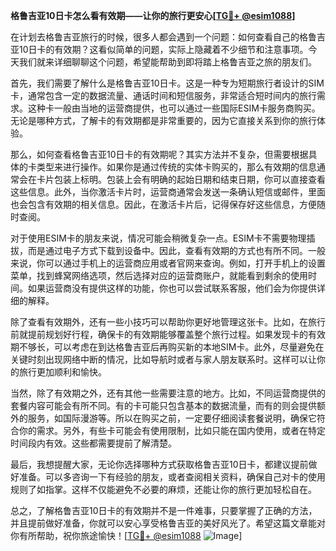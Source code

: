 **格鲁吉亚10日卡怎么看有效期——让你的旅行更安心[[TG💪+ @esim1088](https://t.me/s/esim1088)]**

在计划去格鲁吉亚旅行的时候，很多人都会遇到一个问题：如何查看自己的格鲁吉亚10日卡的有效期？这看似简单的问题，实际上隐藏着不少细节和注意事项。今天我们就来详细聊聊这个问题，希望能帮助到即将踏上格鲁吉亚之旅的朋友们。

首先，我们需要了解什么是格鲁吉亚10日卡。这是一种专为短期旅行者设计的SIM卡，通常包含一定的数据流量、通话时间和短信服务，非常适合短时间内的旅行需求。这种卡一般由当地的运营商提供，也可以通过一些国际ESIM卡服务商购买。无论是哪种方式，了解卡的有效期都是非常重要的，因为它直接关系到你的旅行体验。

那么，如何查看格鲁吉亚10日卡的有效期呢？其实方法并不复杂，但需要根据具体的卡类型来进行操作。如果你是通过传统的实体卡购买的，那么有效期的信息通常会在卡片包装上标明。包装上会有明确的起始日期和结束日期，你可以直接查看这些信息。此外，当你激活卡片时，运营商通常会发送一条确认短信或邮件，里面也会包含有效期的相关信息。因此，在激活卡片后，记得保存好这些信息，方便随时查阅。

对于使用ESIM卡的朋友来说，情况可能会稍微复杂一点。ESIM卡不需要物理插拔，而是通过电子方式下载到设备中。因此，查看有效期的方式也有所不同。一般来说，你可以通过手机上的运营商应用或者官网来查询。例如，打开手机上的设置菜单，找到蜂窝网络选项，然后选择对应的运营商账户，就能看到剩余的使用时间。如果运营商没有提供这样的功能，你也可以尝试联系客服，他们会为你提供详细的解释。

除了查看有效期外，还有一些小技巧可以帮助你更好地管理这张卡。比如，在旅行前就提前规划好行程，确保卡的有效期能够覆盖整个旅行过程。如果发现卡的有效期不够长，可以考虑在到达格鲁吉亚后再购买新的本地SIM卡。此外，尽量避免在关键时刻出现网络中断的情况，比如导航时或者与家人朋友联系时。这样可以让你的旅行更加顺利和愉快。

当然，除了有效期之外，还有其他一些需要注意的地方。比如，不同运营商提供的套餐内容可能会有所不同。有的卡可能只包含基本的数据流量，而有的则会提供额外的服务，如国际漫游等。所以在购买之前，一定要仔细阅读套餐说明，确保它符合你的需求。另外，有些卡可能会有使用限制，比如只能在国内使用，或者在特定时间段内有效。这些都需要提前了解清楚。

最后，我想提醒大家，无论你选择哪种方式获取格鲁吉亚10日卡，都建议提前做好准备。可以多咨询一下有经验的朋友，或者查阅相关资料，确保自己对卡的使用规则了如指掌。这样不仅能避免不必要的麻烦，还能让你的旅行更加轻松自在。

总之，了解格鲁吉亚10日卡的有效期并不是一件难事，只要掌握了正确的方法，并且提前做好准备，你就可以安心享受格鲁吉亚的美好风光了。希望这篇文章能对你有所帮助，祝你旅途愉快！[[TG💪+ @esim1088](https://t.me/s/esim1088) ![Image](https://i.postimg.cc/4NQfJmqS/Snipaste-2025-05-13-00-14-12.png)]